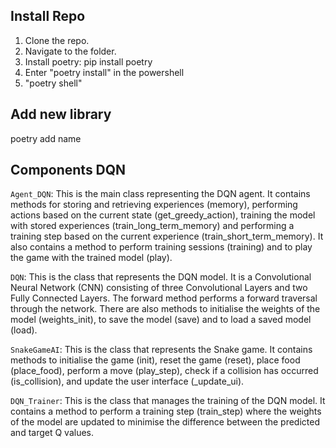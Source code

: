 ## Install Repo

1. Clone the repo.
2. Navigate to the folder.
3. Install poetry: pip install poetry
4. Enter "poetry install" in the powershell
5. "poetry shell"

## Add new library
poetry add name

## Components DQN

``Agent_DQN``: This is the main class representing the DQN agent. It contains methods for storing and retrieving experiences (memory), performing actions based on the current state (get_greedy_action), training the model with stored experiences (train_long_term_memory) and performing a training step based on the current experience (train_short_term_memory). It also contains a method to perform training sessions (training) and to play the game with the trained model (play).

``DQN``: This is the class that represents the DQN model. It is a Convolutional Neural Network (CNN) consisting of three Convolutional Layers and two Fully Connected Layers. The forward method performs a forward traversal through the network. There are also methods to initialise the weights of the model (weights_init), to save the model (save) and to load a saved model (load).

``SnakeGameAI``: This is the class that represents the Snake game. It contains methods to initialise the game (init), reset the game (reset), place food (place_food), perform a move (play_step), check if a collision has occurred (is_collision), and update the user interface (_update_ui).

``DQN_Trainer``: This is the class that manages the training of the DQN model. It contains a method to perform a training step (train_step) where the weights of the model are updated to minimise the difference between the predicted and target Q values.

